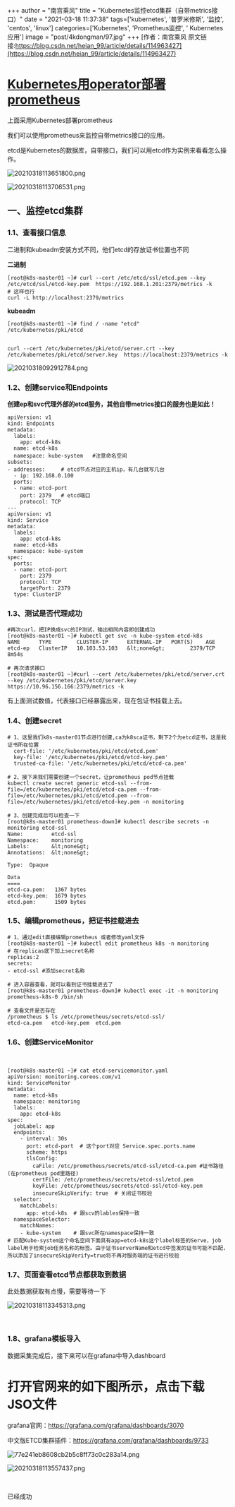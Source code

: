 +++
author = "南宫乘风"
title = "Kubernetes监控etcd集群（自带metrics接口）"
date = "2021-03-18 11:37:38"
tags=['kubernetes', '普罗米修斯', '监控', 'centos', 'linux']
categories=['Kubernetes', 'Prometheus监控', ' Kubernetes应用']
image = "post/4kdongman/97.jpg"
+++
[作者：南宫乘风   原文链接:https://blog.csdn.net/heian_99/article/details/114963427](https://blog.csdn.net/heian_99/article/details/114963427)

# [Kubernetes用operator部署prometheus](https://blog.csdn.net/heian_99/article/details/114953970)

上面采用Kubernetes部署prometheus

我们可以使用prometheus来监控自带metrics接口的应用。

etcd是Kubernetes的数据库，自带接口，我们可以用etcd作为实例来看看怎么操作。

![20210318113651800.png](https://img-blog.csdnimg.cn/20210318113651800.png)

![20210318113706531.png](https://img-blog.csdnimg.cn/20210318113706531.png)

## 一、监控etcd集群

### 1.1、查看接口信息

二进制和kubeadm安装方式不同，他们etcd的存放证书位置也不同

**二进制**

```
[root@k8s-master01 ~]# curl --cert /etc/etcd/ssl/etcd.pem --key /etc/etcd/ssl/etcd-key.pem  https://192.168.1.201:2379/metrics -k 
# 这样也行
curl -L http://localhost:2379/metrics
```

**kubeadm**

```
[root@k8s-master01 ~]# find / -name "etcd"
/etc/kubernetes/pki/etcd


curl --cert /etc/kubernetes/pki/etcd/server.crt --key /etc/kubernetes/pki/etcd/server.key  https://localhost:2379/metrics -k
```

![20210318092912784.png](https://img-blog.csdnimg.cn/20210318092912784.png)

### 1.2、创建service和Endpoints

**创建ep和svc代理外部的etcd服务，其他自带metrics接口的服务也是如此！**

```
apiVersion: v1
kind: Endpoints
metadata:
  labels:
    app: etcd-k8s
  name: etcd-k8s
  namespace: kube-system   #注意命名空间
subsets:
- addresses:     # etcd节点对应的主机ip，有几台就写几台
  - ip: 192.168.0.100
  ports:
  - name: etcd-port
    port: 2379   # etcd端口
    protocol: TCP
---
apiVersion: v1
kind: Service 
metadata:
  labels:
    app: etcd-k8s
  name: etcd-k8s
  namespace: kube-system
spec:
  ports:
  - name: etcd-port
    port: 2379
    protocol: TCP
    targetPort: 2379
  type: ClusterIP
```

### 1.3、测试是否代理成功

```
#再次curl，把IP换成svc的IP测试，输出相同内容即创建成功
[root@k8s-master01 ~]# kubectl get svc -n kube-system etcd-k8s
NAME      TYPE        CLUSTER-IP      EXTERNAL-IP   PORT(S)    AGE
etcd-ep   ClusterIP   10.103.53.103   &lt;none&gt;        2379/TCP   8m54s

# 再次请求接口
[root@k8s-master01 ~]#curl --cert /etc/kubernetes/pki/etcd/server.crt --key /etc/kubernetes/pki/etcd/server.key  https://10.96.156.166:2379/metrics -k

```

有上面测试数值，代表接口已经暴露出来，现在包证书挂载上去。

### 1.4、创建secret

```
# 1、这里我们k8s-master01节点进行创建,ca为k8sca证书，剩下2个为etcd证书，这是我证书所在位置
  cert-file: '/etc/kubernetes/pki/etcd/etcd.pem'
  key-file: '/etc/kubernetes/pki/etcd/etcd-key.pem'
  trusted-ca-file: '/etc/kubernetes/pki/etcd/etcd-ca.pem'
  
# 2、接下来我们需要创建一个secret，让prometheus pod节点挂载
kubectl create secret generic etcd-ssl --from-file=/etc/kubernetes/pki/etcd/etcd-ca.pem --from-file=/etc/kubernetes/pki/etcd/etcd.pem --from-file=/etc/kubernetes/pki/etcd/etcd-key.pem -n monitoring

# 3、创建完成后可以检查一下
[root@k8s-master01 prometheus-down]# kubectl describe secrets -n monitoring etcd-ssl
Name:         etcd-ssl
Namespace:    monitoring
Labels:       &lt;none&gt;
Annotations:  &lt;none&gt;

Type:  Opaque

Data
====
etcd-ca.pem:   1367 bytes
etcd-key.pem:  1679 bytes
etcd.pem:      1509 bytes
```

### 1.5、编辑prometheus，把证书挂载进去

```
# 1、通过edit直接编辑prometheus 或者修改yaml文件
[root@k8s-master01 ~]# kubectl edit prometheus k8s -n monitoring
# 在replicas底下加上secret名称
replicas:2
secrets:
- etcd-ssl #添加secret名称

# 进入容器查看，就可以看到证书挂载进去了
[root@k8s-master01 prometheus-down]# kubectl exec -it -n monitoring prometheus-k8s-0 /bin/sh

# 查看文件是否存在
/prometheus $ ls /etc/prometheus/secrets/etcd-ssl/
etcd-ca.pem   etcd-key.pem  etcd.pem
```

### 1.6、创建ServiceMonitor

 

```
[root@k8s-master01 ~]# cat etcd-servicemonitor.yaml
apiVersion: monitoring.coreos.com/v1
kind: ServiceMonitor
metadata:
  name: etcd-k8s
  namespace: monitoring
  labels:
    app: etcd-k8s
spec:
  jobLabel: app
  endpoints:
    - interval: 30s
      port: etcd-port  # 这个port对应 Service.spec.ports.name
      scheme: https
      tlsConfig:
        caFile: /etc/prometheus/secrets/etcd-ssl/etcd-ca.pem #证书路径 (在prometheus pod里路径)
        certFile: /etc/prometheus/secrets/etcd-ssl/etcd.pem
        keyFile: /etc/prometheus/secrets/etcd-ssl/etcd-key.pem
        insecureSkipVerify: true  # 关闭证书校验
  selector:
    matchLabels:
      app: etcd-k8s  # 跟scv的lables保持一致
  namespaceSelector:
    matchNames:
    - kube-system    # 跟svc所在namespace保持一致
# 匹配Kube-system这个命名空间下面具有app=etcd-k8s这个label标签的Serve，job label用于检索job任务名称的标签。由于证书serverName和etcd中签发的证书可能不匹配，所以添加了insecureSkipVerify=true将不再对服务端的证书进行校验
```

### 1.7、页面查看etcd节点都获取到数据

此处数据获取有点慢，需要等待一下

![20210318113345313.png](https://img-blog.csdnimg.cn/20210318113345313.png)

 

### 1.8、grafana模板导入

数据采集完成后，接下来可以在grafana中导入dashboard

# 打开官网来的如下图所示，点击下载JSO文件

grafana官网：https://grafana.com/grafana/dashboards/3070

中文版ETCD集群插件：https://grafana.com/grafana/dashboards/9733

![77e241eb8608cb2b5c8ff73c0c283a14.png](https://img-blog.csdnimg.cn/img_convert/77e241eb8608cb2b5c8ff73c0c283a14.png)

![20210318113557437.png](https://img-blog.csdnimg.cn/20210318113557437.png)

 

已经成功
